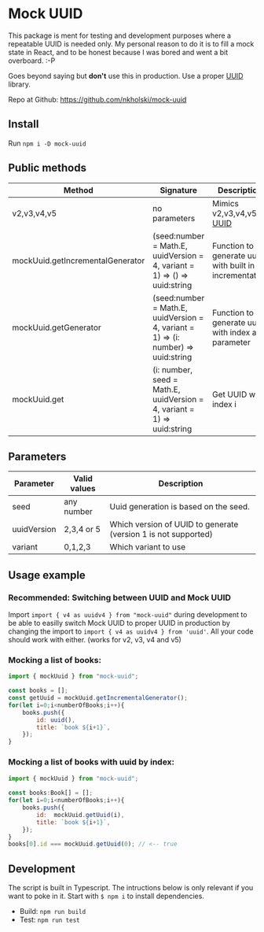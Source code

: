 # Mock UUID

This package is ment for testing and development purposes where a repeatable UUID is needed only. My personal reason to do it is to fill a mock state in React, and to be honest because I was bored and went a bit overboard. :-P

Goes beyond saying but **don't** use this in production. Use a proper [UUID](https://www.npmjs.com/package/uuid) library. 

Repo at Github: https://github.com/nkholski/mock-uuid 


## Install
Run `npm i -D mock-uuid`

## Public methods

Method|Signature|Description
---|---|---
v2,v3,v4,v5|no parameters|Mimics v2,v3,v4,v5 in [UUID](https://www.npmjs.com/package/uuid)
mockUuid.getIncrementalGenerator|(seed:number = Math.E, uuidVersion = 4, variant = 1) => () => uuid:string|Function to generate uuid with built in incrementation
mockUuid.getGenerator|(seed:number = Math.E, uuidVersion = 4, variant = 1) => (i: number) => uuid:string|Function to generate uuid with index as a parameter
mockUuid.get|(i: number, seed = Math.E, uuidVersion = 4, variant = 1) => uuid:string|Get UUID with index i

## Parameters
Parameter|Valid values|Description
---|---|---
seed|any number|Uuid generation is based on the seed.
uuidVersion|2,3,4 or 5|Which version of UUID to generate (version 1 is not supported)
variant|0,1,2,3|Which variant to use

## Usage example


### Recommended: Switching between UUID and Mock UUID ###
Import `import { v4 as uuidv4 } from "mock-uuid"` during development to be able to easilly switch Mock UUID to proper UUID in production by changing the import to `import { v4 as uuidv4 } from 'uuid'`. All your code should work with either. (works for v2, v3, v4 and v5)


### Mocking a list of books:

```javascript
import { mockUuid } from "mock-uuid";

const books = [];
const getUuid = mockUuid.getIncrementalGenerator();
for(let i=0;i<numberOfBooks;i++){
    books.push({
        id: uuid(),
        title: `book ${i+1}`,
    });
}
```

### Mocking a list of books with uuid by index:

```javascript
import { mockUuid } from "mock-uuid";
 
const books:Book[] = [];
for(let i=0;i<numberOfBooks;i++){
    books.push({
        id:  mockUuid.getUuid(i),
        title: `book ${i+1}`,
    });
}
books[0].id === mockUuid.getUuid(0); // <-- true
```

## Development
The script is built in Typescript. The intructions below is only relevant if you want to poke in it. Start with `$ npm i` to install dependencies.

* Build: `npm run build`
* Test: `npm run test`
